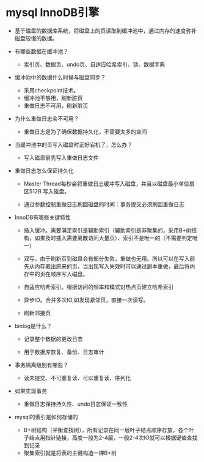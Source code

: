# mysql  InnoDB引擎

* 基于磁盘的数据库系统，将磁盘上的页读取到缓冲池中，通过内存的速度弥补磁盘较慢的数据。
* 有哪些数据在缓冲池？

  * 索引页、数据页、undo页、自适应哈希索引、锁、数据字典

* 缓冲池中的数据什么时候与磁盘同步？

  * 采用checkpoint技术。
  * 缓冲池不够用，刷新脏页
  * 重做日志不可用，刷新脏页

* 为什么重做日志会不可用？

  * 重做日志是为了确保数据持久化，不需要太多的空间

* 当缓冲池中的页写入磁盘时正好宕机了，怎么办？

  * 写入磁盘前先写入重做日志文件

* 重做日志怎么保证持久化

  * Master Thread每秒会将重做日志缓冲写入磁盘，并且以磁盘最小单位扇区512B 写入磁盘。

  * 通过参数控制重做日志刷回磁盘的时间：事务提交必须刷回重做日志

* InnoDB有哪些关键特性

  * 插入缓冲。需要满足索引是辅助索引（辅助索引是非聚集的，采用B+树结构，如果及时插入需要离散访问大量页）、索引不是唯一的（不需要判定唯一）

  * 双写。由于刷新页到磁盘会有部分失败，重做也无用。所以可以在写入前先从内存取出原来的页，当出现写入失效时可以通过副本重做，最后将内存中的页在顺序写入磁盘。

  * 自适应哈希索引。根据访问的频率和模式对热点页建立哈希索引

  * 异步IO。合并多次IO,如发现紧邻页，直接一次读写。

  * 刷新邻接页

* binlog是什么？

  * 记录整个数据的更改日志

  * 用于数据库恢复、备份、日志审计

* 事务隔离级别有哪些？

  * 读未提交、不可重复读、可以重复读、序列化

* 如果实现事务

  * 重做日志保持持久性、undo日志保证一致性

* mysql的索引是如何存储的

  * B+树结构（平衡查找树），所有记录在同一层叶子结点顺序存放，各个叶子结点用指针链接，高度一般为2-4层，一般2-4次IO就可以根据键值查找到记录
  * 聚集索引就是将表的主键构造一棵B+树



